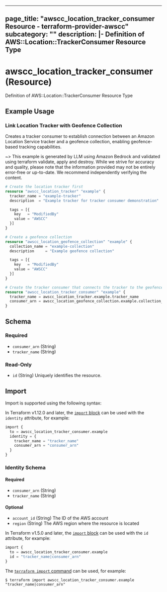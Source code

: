 
---
page_title: "awscc_location_tracker_consumer Resource - terraform-provider-awscc"
subcategory: ""
description: |-
  Definition of AWS::Location::TrackerConsumer Resource Type
---

# awscc_location_tracker_consumer (Resource)

Definition of AWS::Location::TrackerConsumer Resource Type

## Example Usage

### Link Location Tracker with Geofence Collection

Creates a tracker consumer to establish connection between an Amazon Location Service tracker and a geofence collection, enabling geofence-based tracking capabilities.

~> This example is generated by LLM using Amazon Bedrock and validated using terraform validate, apply and destroy. While we strive for accuracy and quality, please note that the information provided may not be entirely error-free or up-to-date. We recommend independently verifying the content.

```terraform
# Create the location tracker first
resource "awscc_location_tracker" "example" {
  tracker_name = "example-tracker"
  description  = "Example tracker for tracker consumer demonstration"

  tags = [{
    key   = "ModifiedBy"
    value = "AWSCC"
  }]
}

# Create a geofence collection
resource "awscc_location_geofence_collection" "example" {
  collection_name = "example-collection"
  description     = "Example geofence collection"

  tags = [{
    key   = "ModifiedBy"
    value = "AWSCC"
  }]
}

# Create the tracker consumer that connects the tracker to the geofence collection
resource "awscc_location_tracker_consumer" "example" {
  tracker_name = awscc_location_tracker.example.tracker_name
  consumer_arn = awscc_location_geofence_collection.example.collection_arn
}
```

<!-- schema generated by tfplugindocs -->
## Schema

### Required

- `consumer_arn` (String)
- `tracker_name` (String)

### Read-Only

- `id` (String) Uniquely identifies the resource.

## Import

Import is supported using the following syntax:

In Terraform v1.12.0 and later, the [`import` block](https://developer.hashicorp.com/terraform/language/import) can be used with the `identity` attribute, for example:

```terraform
import {
  to = awscc_location_tracker_consumer.example
  identity = {
    tracker_name = "tracker_name"
    consumer_arn = "consumer_arn"
  }
}
```

<!-- schema generated by tfplugindocs -->
### Identity Schema

#### Required

- `consumer_arn` (String)
- `tracker_name` (String)

#### Optional

- `account_id` (String) The ID of the AWS account
- `region` (String) The AWS region where the resource is located

In Terraform v1.5.0 and later, the [`import` block](https://developer.hashicorp.com/terraform/language/import) can be used with the `id` attribute, for example:

```terraform
import {
  to = awscc_location_tracker_consumer.example
  id = "tracker_name|consumer_arn"
}
```

The [`terraform import` command](https://developer.hashicorp.com/terraform/cli/commands/import) can be used, for example:

```shell
$ terraform import awscc_location_tracker_consumer.example "tracker_name|consumer_arn"
```
